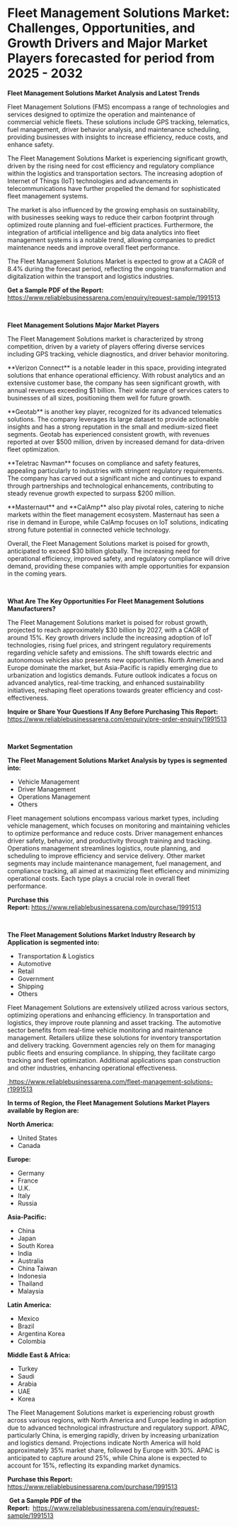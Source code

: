 <p><h1>Fleet Management Solutions Market: Challenges, Opportunities, and Growth Drivers and Major Market Players forecasted for period from 2025 - 2032</h1></p><p><strong>Fleet Management Solutions Market Analysis and Latest Trends</strong></p>
<p><p>Fleet Management Solutions (FMS) encompass a range of technologies and services designed to optimize the operation and maintenance of commercial vehicle fleets. These solutions include GPS tracking, telematics, fuel management, driver behavior analysis, and maintenance scheduling, providing businesses with insights to increase efficiency, reduce costs, and enhance safety. </p><p>The Fleet Management Solutions Market is experiencing significant growth, driven by the rising need for cost efficiency and regulatory compliance within the logistics and transportation sectors. The increasing adoption of Internet of Things (IoT) technologies and advancements in telecommunications have further propelled the demand for sophisticated fleet management systems. </p><p>The market is also influenced by the growing emphasis on sustainability, with businesses seeking ways to reduce their carbon footprint through optimized route planning and fuel-efficient practices. Furthermore, the integration of artificial intelligence and big data analytics into fleet management systems is a notable trend, allowing companies to predict maintenance needs and improve overall fleet performance. </p><p>The Fleet Management Solutions Market is expected to grow at a CAGR of 8.4% during the forecast period, reflecting the ongoing transformation and digitalization within the transport and logistics industries.</p></p>
<p><strong>Get a Sample PDF of the Report:&nbsp;</strong> <a href="https://www.reliablebusinessarena.com/enquiry/request-sample/1991513?utm_campaign=3105&utm_medium=2&utm_source=Github&utm_content=ia&utm_term=19042025&utm_id=fleet-management-solutions">https://www.reliablebusinessarena.com/enquiry/request-sample/1991513</a></p>
<p>&nbsp;</p>
<p><strong>Fleet Management Solutions Major Market Players</strong></p>
<p><p>The Fleet Management Solutions market is characterized by strong competition, driven by a variety of players offering diverse services including GPS tracking, vehicle diagnostics, and driver behavior monitoring.</p><p>**Verizon Connect** is a notable leader in this space, providing integrated solutions that enhance operational efficiency. With robust analytics and an extensive customer base, the company has seen significant growth, with annual revenues exceeding $1 billion. Their wide range of services caters to businesses of all sizes, positioning them well for future growth.</p><p>**Geotab** is another key player, recognized for its advanced telematics solutions. The company leverages its large dataset to provide actionable insights and has a strong reputation in the small and medium-sized fleet segments. Geotab has experienced consistent growth, with revenues reported at over $500 million, driven by increased demand for data-driven fleet optimization.</p><p>**Teletrac Navman** focuses on compliance and safety features, appealing particularly to industries with stringent regulatory requirements. The company has carved out a significant niche and continues to expand through partnerships and technological enhancements, contributing to steady revenue growth expected to surpass $200 million.</p><p>**Masternaut** and **CalAmp** also play pivotal roles, catering to niche markets within the fleet management ecosystem. Masternaut has seen a rise in demand in Europe, while CalAmp focuses on IoT solutions, indicating strong future potential in connected vehicle technology.</p><p>Overall, the Fleet Management Solutions market is poised for growth, anticipated to exceed $30 billion globally. The increasing need for operational efficiency, improved safety, and regulatory compliance will drive demand, providing these companies with ample opportunities for expansion in the coming years.</p></p>
<p>&nbsp;</p>
<p><strong>What Are The Key Opportunities For Fleet Management Solutions Manufacturers?</strong></p>
<p><p>The Fleet Management Solutions market is poised for robust growth, projected to reach approximately $30 billion by 2027, with a CAGR of around 15%. Key growth drivers include the increasing adoption of IoT technologies, rising fuel prices, and stringent regulatory requirements regarding vehicle safety and emissions. The shift towards electric and autonomous vehicles also presents new opportunities. North America and Europe dominate the market, but Asia-Pacific is rapidly emerging due to urbanization and logistics demands. Future outlook indicates a focus on advanced analytics, real-time tracking, and enhanced sustainability initiatives, reshaping fleet operations towards greater efficiency and cost-effectiveness.</p></p>
<p><strong>Inquire or Share Your Questions If Any Before Purchasing This Report:</strong> <a href="https://www.reliablebusinessarena.com/enquiry/pre-order-enquiry/1991513?utm_campaign=3105&utm_medium=2&utm_source=Github&utm_content=ia&utm_term=19042025&utm_id=fleet-management-solutions">https://www.reliablebusinessarena.com/enquiry/pre-order-enquiry/1991513</a></p>
<p>&nbsp;</p>
<p><strong>Market Segmentation</strong></p>
<p><strong>The Fleet Management Solutions Market Analysis by types is segmented into:</strong></p>
<p><ul><li>Vehicle Management</li><li>Driver Management</li><li>Operations Management</li><li>Others</li></ul></p>
<p><p>Fleet management solutions encompass various market types, including vehicle management, which focuses on monitoring and maintaining vehicles to optimize performance and reduce costs. Driver management enhances driver safety, behavior, and productivity through training and tracking. Operations management streamlines logistics, route planning, and scheduling to improve efficiency and service delivery. Other market segments may include maintenance management, fuel management, and compliance tracking, all aimed at maximizing fleet efficiency and minimizing operational costs. Each type plays a crucial role in overall fleet performance.</p></p>
<p><strong>Purchase this Report:&nbsp;</strong><a href="https://www.reliablebusinessarena.com/purchase/1991513?utm_campaign=3105&utm_medium=2&utm_source=Github&utm_content=ia&utm_term=19042025&utm_id=fleet-management-solutions">https://www.reliablebusinessarena.com/purchase/1991513</a></p>
<p>&nbsp;</p>
<p><strong>The Fleet Management Solutions Market Industry Research by Application is segmented into:</strong></p>
<p><ul><li>Transportation & Logistics</li><li>Automotive</li><li>Retail</li><li>Government</li><li>Shipping</li><li>Others</li></ul></p>
<p><p>Fleet Management Solutions are extensively utilized across various sectors, optimizing operations and enhancing efficiency. In transportation and logistics, they improve route planning and asset tracking. The automotive sector benefits from real-time vehicle monitoring and maintenance management. Retailers utilize these solutions for inventory transportation and delivery tracking. Government agencies rely on them for managing public fleets and ensuring compliance. In shipping, they facilitate cargo tracking and fleet optimization. Additional applications span construction and other industries, enhancing operational effectiveness.</p></p>
<p><a href="https://www.reliablebusinessarena.com/fleet-management-solutions-r1991513?utm_campaign=3105&utm_medium=2&utm_source=Github&utm_content=ia&utm_term=19042025&utm_id=fleet-management-solutions">&nbsp;https://www.reliablebusinessarena.com/fleet-management-solutions-r1991513</a></p>
<p><strong>In terms of Region, the Fleet Management Solutions Market Players available by Region are:</strong></p>
<p>
    <p> <strong> North America: </strong>
        <ul>
            <li>United States</li>
            <li>Canada</li>
        </ul>
        </p> 
    <p> <strong> Europe: </strong>
        <ul>
            <li>Germany</li>
            <li>France</li>
            <li>U.K.</li>
            <li>Italy</li>
            <li>Russia</li>
        </ul>
        </p> 
    <p> <strong> Asia-Pacific: </strong>
        <ul>
            <li>China</li>
            <li>Japan</li>
            <li>South Korea</li>
            <li>India</li>
            <li>Australia</li>
            <li>China Taiwan</li>
            <li>Indonesia</li>
            <li>Thailand</li>
            <li>Malaysia</li>
        </ul>
        </p> 
    <p> <strong> Latin America: </strong>
        <ul>
            <li>Mexico</li>
            <li>Brazil</li>
            <li>Argentina Korea</li>
            <li>Colombia</li>
        </ul>
        </p> 
    <p> <strong> Middle East & Africa: </strong>
        <ul>
            <li>Turkey</li>
            <li>Saudi</li>
            <li>Arabia</li>
            <li>UAE</li>
            <li>Korea</li>
        </ul>
    </p>
    </p>
<p><p>The Fleet Management Solutions market is experiencing robust growth across various regions, with North America and Europe leading in adoption due to advanced technological infrastructure and regulatory support. APAC, particularly China, is emerging rapidly, driven by increasing urbanization and logistics demand. Projections indicate North America will hold approximately 35% market share, followed by Europe with 30%. APAC is anticipated to capture around 25%, while China alone is expected to account for 15%, reflecting its expanding market dynamics.</p></p>
<p><strong>Purchase this Report: </strong><a href="https://www.reliablebusinessarena.com/purchase/1991513?utm_campaign=3105&utm_medium=2&utm_source=Github&utm_content=ia&utm_term=19042025&utm_id=fleet-management-solutions">https://www.reliablebusinessarena.com/purchase/1991513</a></p>
<p>&nbsp;<strong>Get a Sample PDF of the Report:&nbsp;&nbsp;</strong><a href="https://www.reliablebusinessarena.com/enquiry/request-sample/1991513?utm_campaign=3105&utm_medium=2&utm_source=Github&utm_content=ia&utm_term=19042025&utm_id=fleet-management-solutions">https://www.reliablebusinessarena.com/enquiry/request-sample/1991513</a></p>
<p><strong></strong></p>
<p><p></p><p></p><p></p></p>